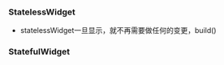 ### StatelessWidget

- statelessWidget一旦显示，就不再需要做任何的变更，build()

###  StatefulWidget


<!--stackedit_data:
eyJoaXN0b3J5IjpbLTIxMTAzOTI0NjJdfQ==
-->